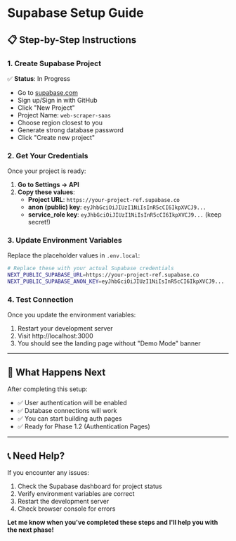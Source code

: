 # Supabase Setup Guide

## 📋 Step-by-Step Instructions

### 1. Create Supabase Project
✅ **Status**: In Progress
- Go to [supabase.com](https://supabase.com)
- Sign up/Sign in with GitHub
- Click "New Project"
- Project Name: `web-scraper-saas`
- Choose region closest to you
- Generate strong database password
- Click "Create new project"

### 2. Get Your Credentials
Once your project is ready:

1. **Go to Settings → API**
2. **Copy these values**:
   - **Project URL**: `https://your-project-ref.supabase.co`
   - **anon (public) key**: `eyJhbGciOiJIUzI1NiIsInR5cCI6IkpXVCJ9...`
   - **service_role key**: `eyJhbGciOiJIUzI1NiIsInR5cCI6IkpXVCJ9...` (keep secret!)

### 3. Update Environment Variables
Replace the placeholder values in `.env.local`:

```bash
# Replace these with your actual Supabase credentials
NEXT_PUBLIC_SUPABASE_URL=https://your-project-ref.supabase.co
NEXT_PUBLIC_SUPABASE_ANON_KEY=eyJhbGciOiJIUzI1NiIsInR5cCI6IkpXVCJ9...
```

### 4. Test Connection
Once you update the environment variables:
1. Restart your development server
2. Visit http://localhost:3000
3. You should see the landing page without "Demo Mode" banner

---

## 🔄 What Happens Next

After completing this setup:
- ✅ User authentication will be enabled
- ✅ Database connections will work
- ✅ You can start building auth pages
- ✅ Ready for Phase 1.2 (Authentication Pages)

---

## 📞 Need Help?

If you encounter any issues:
1. Check the Supabase dashboard for project status
2. Verify environment variables are correct
3. Restart the development server
4. Check browser console for errors

**Let me know when you've completed these steps and I'll help you with the next phase!**
